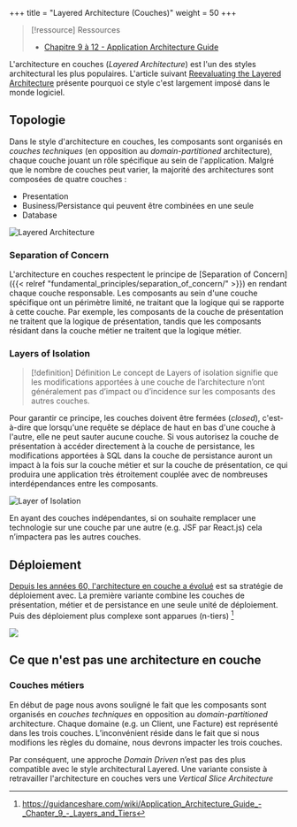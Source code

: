 +++
title = "Layered Architecture (Couches)"
weight = 50
+++

> [!ressource] Ressources
> - [Chapitre 9 à 12 - Application Architecture Guide](https://guidanceshare.com/wiki/Application_Architecture_Guide)

L'architecture en couches (*Layered Architecture*) est l'un des styles architectural les plus populaires. L'article suivant [Reevaluating the Layered Architecture](https://javadevguy.wordpress.com/2019/01/06/reevaluating-the-layered-architecture/) présente pourquoi ce style c'est largement imposé dans le monde logiciel.

## Topologie
Dans le style d'architecture en couches, les composants sont organisés en *couches techniques* (en opposition au *domain-partitioned* architecture), chaque couche jouant un rôle spécifique au sein de l'application. Malgré que le nombre de couches peut varier, la majorité des architectures sont composées de quatre couches :
- Presentation
- Business/Persistance qui peuvent être combinées en une seule
- Database

![Layered Architecture](layered_architecture.png)

### Separation of Concern
L'architecture en couches respectent le principe de [Separation of Concern]({{< relref "fundamental_principles/separation_of_concern/" >}}) en rendant chaque couche responsable. Les composants au sein d'une couche spécifique ont un périmètre limité, ne traitant que la logique qui se rapporte à cette couche.
Par exemple, les composants de la couche de présentation ne traitent que la logique de présentation, tandis que les composants résidant dans la couche métier ne traitent que la logique métier.

### Layers of Isolation
> [!definition] Définition
> Le concept de Layers of isolation signifie que les modifications apportées à une couche de l’architecture n’ont généralement pas d’impact ou d’incidence sur les composants des autres couches.

Pour garantir ce principe, les couches doivent être fermées (*closed*), c'est-à-dire que lorsqu'une requête se déplace de haut en bas d'une couche à l'autre, elle ne peut sauter aucune couche. Si vous autorisez la couche de présentation à accéder directement à la couche de persistance, les modifications apportées à SQL dans la couche de persistance auront un impact à la fois sur la couche métier et sur la couche de présentation, ce qui produira une application très étroitement couplée avec de nombreuses interdépendances entre les composants.

![Layer of Isolation](https://www.oreilly.com/api/v2/epubs/9781491971437/files/assets/sapr_0102.png)

En ayant des couches indépendantes, si on souhaite remplacer une technologie sur une couche par une autre (e.g. JSF par React.js) cela n’impactera pas les autres couches.

## Déploiement
[Depuis les années 60, l'architecture en couche a évolué](https://herbertograca.com/2017/08/03/layered-architecture/) est sa stratégie de déploiement avec. La première variante combine les couches de présentation, métier et de persistance en une seule unité de déploiement. Puis des déploiement plus complexe sont apparues (n-tiers) [^1]

![](https://guidanceshare.com/images/4/4b/NTier.PNG)

[^1]: https://guidanceshare.com/wiki/Application_Architecture_Guide_-_Chapter_9_-_Layers_and_Tiers

## Ce que n'est pas une architecture en couche
### Couches métiers
En début de page nous avons souligné le fait que les composants sont organisés en *couches techniques* en opposition au *domain-partitioned* architecture. Chaque domaine (e.g. un Client, une Facture) est représenté dans les trois couches. L’inconvénient réside dans le fait que si nous modifions les règles du domaine, nous devrons impacter les trois couches. 

Par conséquent, une approche *Domain Driven* n’est pas des plus compatible avec le style architectural Layered. Une variante consiste à retravailler l'architecture en couches vers une *Vertical Slice Architecture*

